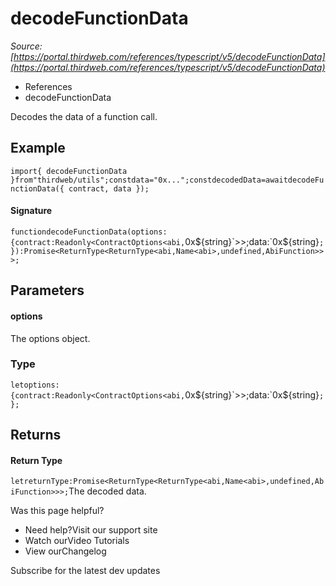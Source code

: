 # decodeFunctionData

*Source: [https://portal.thirdweb.com/references/typescript/v5/decodeFunctionData](https://portal.thirdweb.com/references/typescript/v5/decodeFunctionData)*

* References
* decodeFunctionData

Decodes the data of a function call.

## Example

`import{ decodeFunctionData }from"thirdweb/utils";constdata="0x...";constdecodedData=awaitdecodeFunctionData({ contract, data });`
#### Signature

`functiondecodeFunctionData(options:{contract:Readonly<ContractOptions<abi,`0x${string}`>>;data:`0x${string}`;}):Promise<ReturnType<ReturnType<abi,Name<abi>,undefined,AbiFunction>>>;`
## Parameters

#### options

The options object.

### Type

`letoptions:{contract:Readonly<ContractOptions<abi,`0x${string}`>>;data:`0x${string}`;};`
## Returns

#### Return Type

`letreturnType:Promise<ReturnType<ReturnType<abi,Name<abi>,undefined,AbiFunction>>>;`The decoded data.

Was this page helpful?

* Need help?Visit our support site
* Watch ourVideo Tutorials
* View ourChangelog

Subscribe for the latest dev updates

